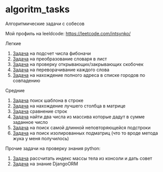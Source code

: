 # algoritm_tasks
Алгоритмические задачи с собесов

Мой профиль на leeldcode: https://leetcode.com/intsynko/

Легкие
1. [Задача](./fibonachi.py) на подсчет числа фибоначи
2. [Задача](./dict_to_list.py) на преобразование словаря в лист
3. [Задача](./check_json.py) на проверку открывающих/закрывающих скобочек
4. [Задача](./reverse_every_word.py) на переворачивание каждого слова
5. [Задача](./find_full_path.py) на нахождение полного адреса в списке городов по совпадению

Средние
1. [Задача](./pattern_index.py) поиск шаблона в строке
2. [Задача](./best_column_with_one.py) на нахождение лучшего столбца в матрице
3. [Задача](./one_edit_apart.py) сравнение строк
4. [Задача](./two_sum.py) найти два числа из массива которые дадут в сумме заданное число
5. [Задача](./len_of_longest_substring.py) на поиск самой длинной неповторяющейся подстроки
6. [Задача](./battle_field.py) на поиск изолированных подматриц (что то вроде метода жука у меня получилось)

Прочие задачи на проверку знания python:
1. [Задача](./calc_bmi_index.py) рассчитать индекс массы тела из консоли и дать совет
2. [Задача](./python_orm_1.py) на знание DjangoORM
